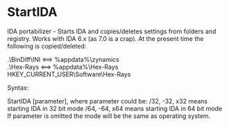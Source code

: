 # StartIDA
IDA portabilizer - Starts IDA and copies/deletes settings from folders and registry.
Works with IDA 6.x (as 7.0 is a crap).
At the present time the following is copied/deleted:

.\BinDiff\INI <==> %appdata%\zynamics\
.\Hex-Rays <==> %appdata%\Hex-Rays\
HKEY_CURRENT_USER\Software\Hex-Rays

Syntax:

StartIDA [parameter], where
parameter could be:
/32, -32, x32 means starting IDA in 32 bit mode
/64, -64, x64 means starting IDA in 64 bit mode
If parameter is omitted the mode will be the same as operating system.
